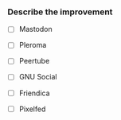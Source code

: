 ### Describe the improvement


<!-- Your social network -->
<!-- Put a x between brackets like: - [x] Mastodon -->
- [ ] Mastodon
- [ ] Pleroma
- [ ] Peertube
- [ ] GNU Social
- [ ] Friendica
- [ ] Pixelfed

